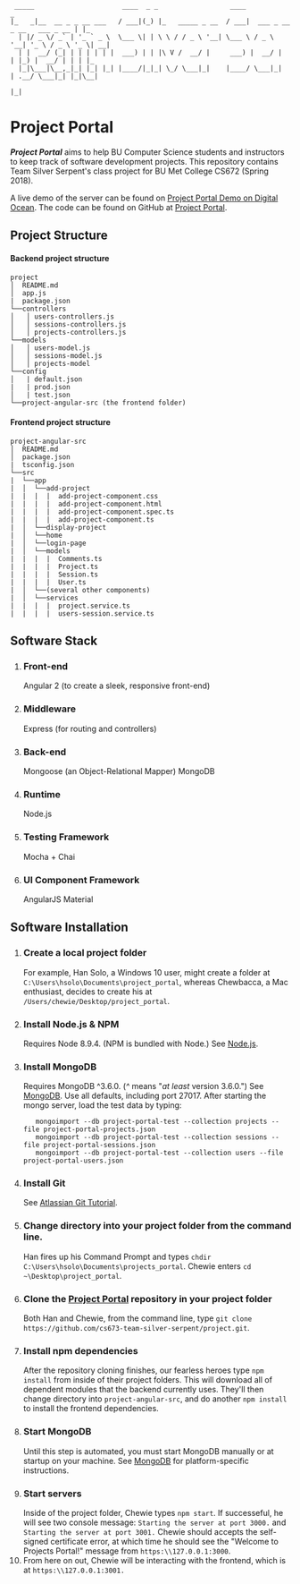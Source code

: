      _____                      ____  _ _                  ____                             _   
    |_   _|__  __ _ _ __ ___   / ___|(_) |_   _____ _ __  / ___|  ___ _ __ _ __   ___ _ __ | |_
      | |/ _ \/ _` | '_ ` _ \  \___ \| | \ \ / / _ \ '__| \___ \ / _ \ '__| '_ \ / _ \ '_ \| __|
      | |  __/ (_| | | | | | |  ___) | | |\ V /  __/ |     ___) |  __/ |  | |_) |  __/ | | | |_
      |_|\___|\__,_|_| |_| |_| |____/|_|_| \_/ \___|_|    |____/ \___|_|  | .__/ \___|_| |_|\__|
                                                                          |_|                   

# Project Portal
 _**Project Portal**_ aims to help BU Computer Science students and instructors to keep track of software development projects. This repository contains Team Silver Serpent's class project for BU Met College CS672 (Spring 2018).

 A live demo of the server can be found on [Project Portal Demo on Digital Ocean].
 The code can be found on GitHub at [Project Portal].

## Project Structure

#### Backend project structure

```
project
│  README.md
│  app.js
|  package.json
└──controllers
│   │ users-controllers.js
│   │ sessions-controllers.js
│   │ projects-controllers.js
└──models
│   │ users-model.js
│   │ sessions-model.js
│   │ projects-model
└──config
│   | default.json
|   | prod.json
│   | test.json
└──project-angular-src (the frontend folder)
```

#### Frontend project structure

```
project-angular-src
│  README.md
│  package.json
|  tsconfig.json
└──src
|  └──app
|  │  └──add-project
|  |  |  |  add-project-component.css
|  |  |  |  add-project-component.html
|  |  |  |  add-project-component.spec.ts
|  |  |  |  add-project-component.ts
|  │  └──display-project
|  │  └──home
|  │  └──login-page
|  │  └──models
|  |  |  |  Comments.ts
|  |  |  |  Project.ts
|  |  |  |  Session.ts
|  |  |  |  User.ts
|  │  └──(several other components)
|  │  └──services
|  |  |  |  project.service.ts
|  |  |  |  users-session.service.ts
```


## Software Stack
1. ### Front-end
   Angular 2 (to create a sleek, responsive front-end)
2. ### Middleware
   Express (for routing and controllers)
3. ### Back-end
   Mongoose (an Object-Relational Mapper)
   MongoDB
4. ### Runtime
   Node.js
5. ### Testing Framework
   Mocha + Chai
6. ### UI Component Framework
   AngularJS Material

## Software Installation

1. ### Create a local project folder
   For example, Han Solo, a Windows 10 user, might create a folder at `C:\Users\hsolo\Documents\project_portal`, whereas Chewbacca, a Mac enthusiast, decides to create his at `/Users/chewie/Desktop/project_portal`.
2. ### Install Node.js & NPM
   Requires Node 8.9.4. (NPM is bundled with Node.)
   See [Node.js].
3. ### Install MongoDB
   Requires MongoDB ^3.6.0. (_^_ means  "_at least_ version 3.6.0.")
   See [MongoDB]. Use all defaults, including port 27017.
   After starting the mongo server, load the test data by typing:
      ```
         mongoimport --db project-portal-test --collection projects --file project-portal-projects.json 
         mongoimport --db project-portal-test --collection sessions --file project-portal-sessions.json
         mongoimport --db project-portal-test --collection users --file project-portal-users.json
      ```
4. ### Install Git
   See [Atlassian Git Tutorial].
5. ### Change directory into your project folder from the command line.
   Han fires up his Command Prompt and types `chdir C:\Users\hsolo\Documents\projects_portal`. Chewie enters `cd ~\Desktop\project_portal`.
6. ### Clone the [Project Portal] repository in your project folder
   Both Han and Chewie, from the command line, type `git clone https://github.com/cs673-team-silver-serpent/project.git`.  
7. ### Install npm dependencies
   After the repository cloning finishes, our fearless heroes type `npm install` from inside of their project folders. This will download all of dependent modules that the backend currently uses. They'll then change directory into `project-angular-src`, and do another `npm install` to install the frontend dependencies.
8. ### Start MongoDB
   Until this step is automated, you must start MongoDB manually or at startup on your machine. See [MongoDB] for platform-specific instructions.
9. ### Start servers
   Inside of the project folder, Chewie types `npm start`. If successeful, he will see two console message: `Starting the server at port 3000.` and `Starting the server at port 3001.`
   Chewie should accepts the self-signed certificate error, at which time he should see the "Welcome to Projects Portal!" message from `https:\\127.0.0.1:3000`.
10. From here on out, Chewie will be interacting with the frontend, which is at `https:\\127.0.0.1:3001.`



<!-- links -->
[AngularJS Material]: https://material.angular.io/
[Atlassian Git Tutorial]: https://www.atlassian.com/git/tutorials/install-git
[MongoDB]: https://docs.mongodb.com/manual/administration/install-community/
[Node.js]: https://nodejs.org/en/
[Project Portal]: https://github.com/cs673-team-silver-serpent/project.git
[Project Portal Demo on Digital Ocean]: https://67.207.83.83/login
